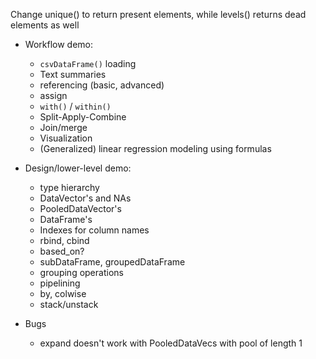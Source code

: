 Change unique() to return present elements, while levels() returns dead elements as well

* Workflow demo:
    * `csvDataFrame()` loading
    * Text summaries
    * referencing (basic, advanced)
    * assign
    * `with()` / `within()`
    * Split-Apply-Combine
    * Join/merge
    * Visualization
    * (Generalized) linear regression modeling using formulas

* Design/lower-level demo:
    * type hierarchy
    * DataVector's and NAs
    * PooledDataVector's
    * DataFrame's
    * Indexes for column names
    * rbind, cbind
    * based_on?
    * subDataFrame, groupedDataFrame
    * grouping operations
    * pipelining
    * by, colwise
    * stack/unstack
    
* Bugs
    * expand doesn't work with PooledDataVecs with pool of length 1

